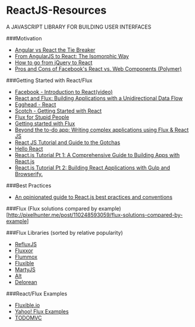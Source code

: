 # ReactJS-Resources
A JAVASCRIPT LIBRARY FOR BUILDING USER INTERFACES

###Motivation 
- [Angular vs React the Tie Breaker](https://www.airpair.com/angularjs/posts/angular-vs-react-the-tie-breaker)
- [From AngularJS to React: The Isomorphic Way](http://blog.risingstack.com/from-angularjs-to-react-the-isomorphic-way/)
- [How to go from jQuery to React](http://stackoverflow.com/questions/23585765/how-to-go-from-jquery-to-react-js)
- [Pros and Cons of Facebook's React vs. Web Components (Polymer)](http://programmers.stackexchange.com/questions/225400/pros-and-cons-of-facebooks-react-vs-web-components-polymer)

###Getting Started with React/Flux
- [Facebook - Introduction to React(video)](https://www.youtube.com/watch?v=XxVg_s8xAms)
- [React and Flux: Building Applications with a Unidirectional Data Flow](https://www.youtube.com/watch?v=i__969noyAM)
- [Egghead - React](https://egghead.io/series/react-fundamentals)
- [Scotch - Getting Started with React](https://scotch.io/collections/getting-started-with-facebooks-react-js)
- [Flux for Stupid People](http://blog.andrewray.me/flux-for-stupid-people/)
- [Getting started with Flux](http://ryanclark.me/getting-started-with-flux/)
- [Beyond the to-do app: Writing complex applications using Flux & React JS](http://madebymany.com/blog/beyond-the-to-do-app-writing-complex-applications-using-flux-react-js)
- [React JS Tutorial and Guide to the Gotchas](https://zapier.com/engineering/react-js-tutorial-guide-gotchas/)
- [Hello React](https://medium.com/@jetupper/hello-react-js-b87c63526e3a)
- [React.js Tutorial Pt 1: A Comprehensive Guide to Building Apps with React.js](http://tylermcginnis.com/reactjs-tutorial-a-comprehensive-guide-to-building-apps-with-react/)
- [React.js Tutorial Pt 2: Building React Applications with Gulp and Browserify.](http://tylermcginnis.com/reactjs-tutorial-pt-2-building-react-applications-with-gulp-and-browserify/)

###Best Practices
- [An opinionated guide to React.js best practices and conventions](http://web-design-weekly.com/2015/01/29/opinionated-guide-react-js-best-practices-conventions/)

###Flux
(Flux solutions compared by example)[http://pixelhunter.me/post/110248593059/flux-solutions-compared-by-example]

###Flux Libraries (sorted by relative popularity)
- [RefluxJS](https://github.com/spoike/refluxjs)
- [Fluxxor](http://fluxxor.com/)
- [Flummox](http://acdlite.github.io/flummox)
- [Fluxible](http://fluxible.io/)
- [MartyJS](https://github.com/martyjs/marty)
- [Alt](https://github.com/goatslacker/alt)
- [Delorean](https://github.com/deloreanjs/delorean)

###React/Flux Examples
- [Fluxible.io](https://github.com/yahoo/fluxible.io)
- [Yahoo! Flux Examples](https://github.com/yahoo/flux-examples)
- [TODOMVC](http://todomvc.com/examples/react/#/)
